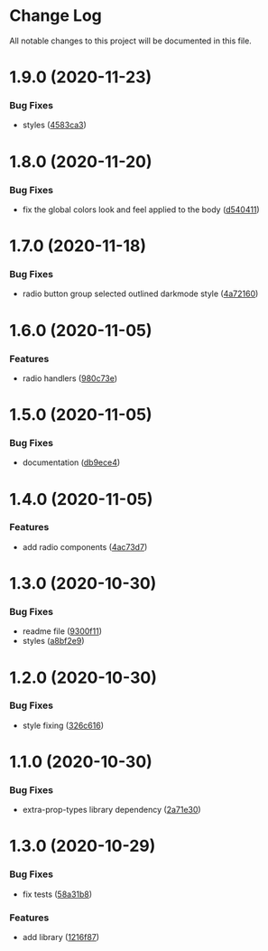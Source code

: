 # Change Log

All notable changes to this project will be documented in this file.

# 1.9.0 (2020-11-23)


### Bug Fixes

* styles ([4583ca3](https://github.com/SUI-Components/docs-components/commit/4583ca384fa0a20fceeae6c93ad8f33012508f35))



# 1.8.0 (2020-11-20)


### Bug Fixes

* fix the global colors look and feel applied to the body ([d540411](https://github.com/SUI-Components/docs-components/commit/d54041109745462572245b69809cd7ac7d838cf7))



# 1.7.0 (2020-11-18)


### Bug Fixes

* radio button group selected outlined darkmode style ([4a72160](https://github.com/SUI-Components/docs-components/commit/4a721604fd38a61a405de524b89029c3349884ce))



# 1.6.0 (2020-11-05)


### Features

* radio handlers ([980c73e](https://github.com/SUI-Components/docs-components/commit/980c73e140f90588587bd66d7e364d6419301f67))



# 1.5.0 (2020-11-05)


### Bug Fixes

* documentation ([db9ece4](https://github.com/SUI-Components/docs-components/commit/db9ece4ea3949101398f2ccbe6fcc39f8b523975))



# 1.4.0 (2020-11-05)


### Features

* add radio components ([4ac73d7](https://github.com/SUI-Components/docs-components/commit/4ac73d70640ff61de5515d5c3eff0a3112964f6b))



# 1.3.0 (2020-10-30)


### Bug Fixes

* readme file ([9300f11](https://github.com/SUI-Components/docs-components/commit/9300f112c8f702829fc88a9ce074f013c351e519))
* styles ([a8bf2e9](https://github.com/SUI-Components/docs-components/commit/a8bf2e97d5ffcbe09654370c9c77b130018c9ff0))



# 1.2.0 (2020-10-30)


### Bug Fixes

* style fixing ([326c616](https://github.com/SUI-Components/docs-components/commit/326c6168eb0f69f79b19447d07229a6a956f80c7))



# 1.1.0 (2020-10-30)


### Bug Fixes

* extra-prop-types library dependency ([2a71e30](https://github.com/SUI-Components/docs-components/commit/2a71e300619676d919af5877db7d9301f71afaf8))



# 1.3.0 (2020-10-29)


### Bug Fixes

* fix tests ([58a31b8](https://github.com/SUI-Components/docs-components/commit/58a31b829d37a123a38bce563cd094f35858f3a4))


### Features

* add library ([1216f87](https://github.com/SUI-Components/docs-components/commit/1216f8783ea63ee58431b783afb724558bf99515))



